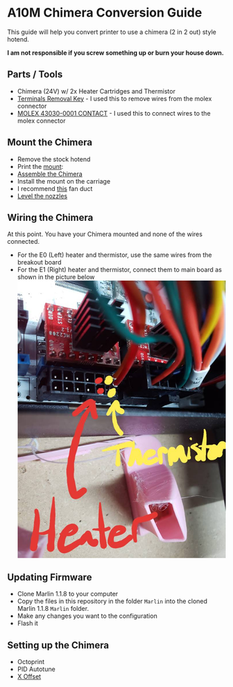 # A10M Chimera Conversion Guide

This guide will help you convert printer to use a chimera (2 in 2 out) style hotend. 

**I am not responsible if you screw something up or burn your house down.**

## Parts / Tools

  * Chimera (24V) w/ 2x Heater Cartridges and Thermistor
  * [Terminals Removal Key](https://www.amazon.com/gp/product/B07CHF74S9/) - I used this to remove wires from the molex connector
  * [MOLEX 43030-0001 CONTACT](https://www.amazon.com/gp/product/B00LQPGO8A) - I used this to connect wires to the molex connector
  
## Mount the Chimera
  * Remove the stock hotend
  * Print the [mount](https://www.thingiverse.com/thing:3488156): 
  * [Assemble the Chimera](https://e3d-online.dozuki.com/Guide/Chimera+Assembly/77?lang=en)
  * Install the mount on the carriage
  * I recommend [this](https://www.thingiverse.com/thing:2563670) fan duct 
  * [Level the nozzles](https://www.youtube.com/watch?v=7Bv5rPmiO0Q)

## Wiring the Chimera
At this point. You have your Chimera mounted and none of the wires connected.
  * For the E0 (Left) heater and thermistor, use the same wires from the breakout board
  * For the E1 (Right) heater and thermistor, connect them to main board as shown in the picture below
    ![Wiring for E1](images/wiring-e1.jpg)

## Updating Firmware
  * Clone Marlin 1.1.8 to your computer 
  * Copy the files in this repository in the folder `Marlin` into the cloned Marlin 1.1.8 `Marlin` folder.
  * Make any changes you want to the configuration
  * Flash it

## Setting up the Chimera
  * Octoprint
  * PID Autotune
  * [X Offset](https://www.youtube.com/watch?v=aQbqc2br5yo)